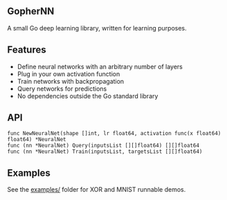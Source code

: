 ## GopherNN

A small Go deep learning library, written for learning purposes.

## Features
- Define neural networks with an arbitrary number of layers
- Plug in your own activation function
- Train networks with backpropagation
- Query networks for predictions
- No dependencies outside the Go standard library


## API
```
func NewNeuralNet(shape []int, lr float64, activation func(x float64) float64) *NeuralNet
func (nn *NeuralNet) Query(inputsList [][]float64) [][]float64
func (nn *NeuralNet) Train(inputsList, targetsList [][]float64)

```

## Examples
See the [examples/](./examples) folder for XOR and MNIST runnable demos.
